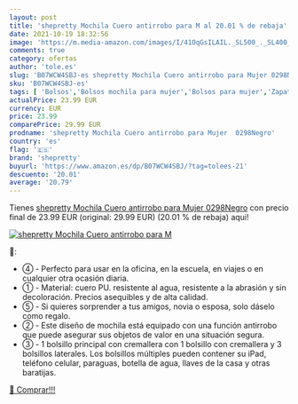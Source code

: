 ```yaml
---
layout: post
title: 'shepretty Mochila Cuero antirrobo para M al 20.01 % de rebaja'
date: 2021-10-19 18:32:56
image: 'https://m.media-amazon.com/images/I/41OqGsILAIL._SL500_._SL400_.jpg'
comments: true
category: ofertas
author: 'tole.es'
slug: 'B07WCW4SBJ-es shepretty Mochila Cuero antirrobo para Mujer 0298Negro'
sku: 'B07WCW4SBJ-es'
tags: [ 'Bolsos','Bolsos mochila para mujer','Bolsos para mujer','Zapatos y complementos','mochila','shepretty', ]
actualPrice: 23.99 EUR
currency: EUR
price: 23.99
comparePrice: 29.99 EUR
prodname: 'shepretty Mochila Cuero antirrobo para Mujer  0298Negro'
country: 'es'
flag: '🇪🇸'
brand: 'shepretty'
buyurl: 'https://www.amazon.es/dp/B07WCW4SBJ/?tag=tolees-21'
descuento: '20.01'
average: '20.79'
---
```


Tienes [shepretty Mochila Cuero antirrobo para Mujer  0298Negro](https://www.amazon.es/dp/B07WCW4SBJ/?tag=tolees-21) con precio final de  23.99 EUR (original: 29.99 EUR) (20.01 %  de rebaja) aqui!

[![shepretty Mochila Cuero antirrobo para M](https://m.media-amazon.com/images/I/41OqGsILAIL._SL500_._SL400_.jpg)](https://www.amazon.es/dp/B07WCW4SBJ/?tag=tolees-21)

🔎:

- ④ - Perfecto para usar en la oficina, en la escuela, en viajes o en cualquier otra ocasión diaria.
- ① - Material: cuero PU. resistente al agua, resistente a la abrasión y sin decoloración. Precios asequibles y de alta calidad.
- ⑤ - Si quieres sorprender a tus amigos, novia o esposa, solo dáselo como regalo.
- ② - Este diseño de mochila está equipado con una función antirrobo que puede asegurar sus objetos de valor en una situación segura.
- ③ - 1 bolsillo principal con cremallera con 1 bolsillo con cremallera y 3 bolsillos laterales. Los bolsillos múltiples pueden contener su iPad, teléfono celular, paraguas, botella de agua, llaves de la casa y otras baratijas.

[🛒 Comprar!!!](https://www.amazon.es/dp/B07WCW4SBJ/?tag=tolees-21)
